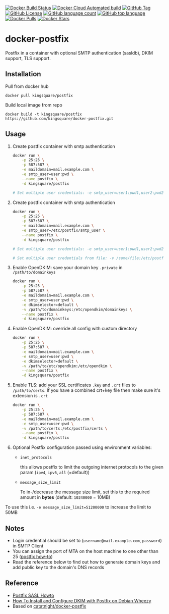 [![Docker Build Status](https://img.shields.io/docker/cloud/build/kingsquare/postfix?style=flat-square)](https://hub.docker.com/r/kingsquare/postfix/builds)
[![Docker Cloud Automated build](https://img.shields.io/docker/cloud/automated/kingsquare/postfix?style=flat-square)](https://hub.docker.com/r/kingsquare/postfix/builds)
[![GitHub Tag](https://img.shields.io/github/v/tag/kingsquare/docker-postfix?style=flat-square)](https://github.com/kingsquare/docker-postfix)
[![GitHub License](https://img.shields.io/github/license/kingsquare/docker-postfix?style=flat-square)](https://github.com/kingsquare/docker-postfix)
[![GitHub language count](https://img.shields.io/github/languages/count/kingsquare/docker-postfix?style=flat-square)](https://github.com/kingsquare/docker-postfix)
[![GitHub top language](https://img.shields.io/github/languages/top/kingsquare/docker-postfix?style=flat-square)](https://github.com/kingsquare/docker-postfix)
[![Docker Pulls](https://img.shields.io/docker/pulls/kingsquare/postfix?style=flat-square)](https://hub.docker.com/r/kingsquare/postfix)
[![Docker Stars](https://img.shields.io/docker/stars/kingsquare/postfix?style=flat-square)](https://hub.docker.com/r/kingsquare/postfix)

# docker-postfix

Postfix in a container with optional SMTP authentication (sasldb), DKIM support, TLS support.

## Installation

Pull from docker hub

    docker pull kingsquare/postfix

Build local image from repo

    docker build -t kingsquare/postfix https://github.com/kingsquare/docker-postfix.git

## Usage

1. Create postfix container with smtp authentication

	```bash
	docker run \
	    -p 25:25 \
        -p 587:587 \
        -e maildomain=mail.example.com \
        -e smtp_user=user:pwd \
        --name postfix \
        -d kingsquare/postfix

	# Set multiple user credentials: -e smtp_user=user1:pwd1,user2:pwd2,...,userN:pwdN
	```

1. Create postfix container with smtp authentication

	```bash
	docker run \
	    -p 25:25 \
        -p 587:587 \
        -e maildomain=mail.example.com \
        -e smtp_user=/etc/postfix/smtp_user \
        --name postfix \
        -d kingsquare/postfix

	# Set multiple user credentials: -e smtp_user=user1:pwd1,user2:pwd2,...,userN:pwdN

	# Set multiple user credentials from file: -v /some/file:/etc/postfix/smtp_users

1. Enable OpenDKIM: save your domain key `.private` in `/path/to/domainkeys`

	```bash
	docker run \
	    -p 25:25 \
        -p 587:587 \
        -e maildomain=mail.example.com \
        -e smtp_user=user:pwd \
        -e dkimselector=default \
        -v /path/to/domainkeys:/etc/opendkim/domainkeys \
        --name postfix \
        -d kingsquare/postfix
	```

1. Enable OpenDKIM: override all config with custom directory

	```bash
	docker run \
	    -p 25:25 \
	    -p 587:587 \
        -e maildomain=mail.example.com \
        -e smtp_user=user:pwd \
        -e dkimselector=default \
        -v /path/to/etc/opendkim:/etc/opendkim \
        --name postfix \
        -d kingsquare/postfix
	```

1. Enable TLS: add your SSL certificates `.key` and `.crt` files to  `/path/to/certs`.
    If you have a combined crt+key file then make sure it's extension is `.crt`

    ```bash
    docker run \
	    -p 25:25 \
        -p 587:587 \
        -e maildomain=mail.example.com \
        -e smtp_user=user:pwd \
        -v /path/to/certs:/etc/postfix/certs \
        --name postfix \
        -d kingsquare/postfix
    ```

1. Optional Postfix configuration passed using environment variables:

    - `inet_protocols`

      this allows postfix to limit the outgoing internet protocols to the given param (`ipv4`, `ipv6`, `all` (=default))

    - `message_size_limit`

      To in-/decrease the message size limit, set this to the required amount in **bytes** (default: `10240000` = 10MB)

  To use this i.e. `-e message_size_limit=51200000` to increase the limit to 50MB

## Notes

+ Login credential should be set to (`username@mail.example.com`, `password`) in SMTP Client
+ You can assign the port of MTA on the host machine to one other than 25 ([postfix how-to](http://www.postfix.org/MULTI_INSTANCE_README.html))
+ Read the reference below to find out how to generate domain keys and add public key to the domain's DNS records

## Reference
+ [Postfix SASL Howto](http://www.postfix.org/SASL_README.html)
+ [How To Install and Configure DKIM with Postfix on Debian Wheezy](https://www.digitalocean.com/community/articles/how-to-install-and-configure-dkim-with-postfix-on-debian-wheezy)
+ Based on [catatnight/docker-postfix](https://github.com/catatnight/docker-postfix)

